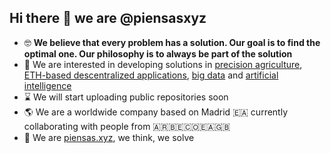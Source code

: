 ## Hi there 👋 we are @piensasxyz

- :nerd_face: **We believe that every problem has a solution. Our goal is to find the optimal one. Our philosophy is to always be part of the solution**
- :eyes: We are interested in developing solutions in [precision agriculture](https://en.wikipedia.org/wiki/Precision_agriculture), [ETH-based descentralized applications](https://en.wikipedia.org/wiki/Decentralized_application), [big data](https://en.wikipedia.org/wiki/Big_data) and [artificial intelligence](https://en.wikipedia.org/wiki/Artificial_intelligence)
- :hourglass: We will start uploading public repositories soon
- :earth_americas: We are a worldwide company based on Madrid :ceuta_melilla: currently collaborating with people from 🇦🇷🇧🇪🇨🇴🇪🇦🇬🇧
- :vulcan_salute: We are [piensas.xyz](https://piensas.xyz), we think, we solve

<!---
piensasxyz/piensasxyz is a ✨ special ✨ repository because its `README.md` (this file) appears on your GitHub profile.
You can click the Preview link to take a look at your changes.
--->



<!--

**Here are some ideas to get you started:**

🙋‍♀️ A short introduction - what is your organization all about?
🌈 Contribution guidelines - how can the community get involved?
👩‍💻 Useful resources - where can the community find your docs? Is there anything else the community should know?
🍿 Fun facts - what does your team eat for breakfast?
🧙 Remember, you can do mighty things with the power of [Markdown](https://docs.github.com/github/writing-on-github/getting-started-with-writing-and-formatting-on-github/basic-writing-and-formatting-syntax)
-->
